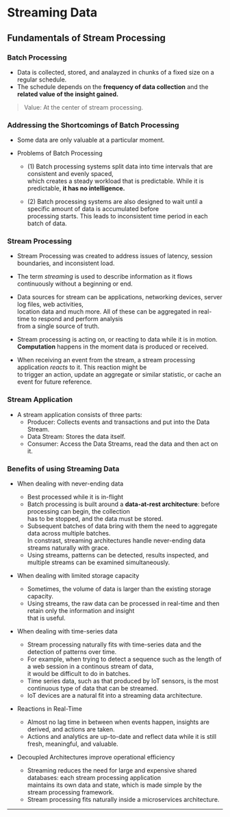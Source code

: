 # Streaming Data

## Fundamentals of Stream Processing

### Batch Processing

- Data is collected, stored, and analayzed in chunks of a fixed size on a regular schedule.
- The schedule depends on the **frequency of data collection** and the **related value of the insight gained.**

> Value: At the center of stream processing.

### Addressing the Shortcomings of Batch Processing

- Some data are only valuable at a particular moment.

- Problems of Batch Processing

  - (1) Batch processing systems split data into time intervals that are consistent and evenly spaced,  
    which creates a steady workload that is predictable. While it is predictable, **it has no intelligence.**

  - (2) Batch processing systems are also designed to wait until a specific amount of data is accumulated before  
    processing starts. This leads to inconsistent time period in each batch of data.

### Stream Processing

- Stream Processing was created to address issues of latency, session boundaries, and inconsistent load.

- The term _streaming_ is used to describe information as it flows continuously without a beginning or end.

- Data sources for stream can be applications, networking devices, server log files, web activities,  
  location data and much more. All of these can be aggregated in real-time to respond and perform analysis  
  from a single source of truth.

- Stream processing is acting on, or reacting to data while it is in motion.  
  **Computation** happens in the moment data is produced or received.

- When receiving an event from the stream, a stream processing application _reacts_ to it. This reaction might be  
  to trigger an action, update an aggregate or similar statistic, or cache an event for future reference.

### Stream Application

- A stream application consists of three parts:
  - Producer: Collects events and transactions and put into the Data Stream.
  - Data Stream: Stores the data itself.
  - Consumer: Access the Data Streams, read the data and then act on it.

### Benefits of using Streaming Data

- When dealing with never-ending data

  - Best processed while it is in-flight
  - Batch processing is built around a **data-at-rest architecture**: before processing can begin, the collection  
    has to be stopped, and the data must be stored.
  - Subsequent batches of data bring with them the need to aggregate data across multiple batches.  
    In constrast, streaming architectures handle never-ending data streams naturally with grace.
  - Using streams, patterns can be detected, results inspected, and multiple streams can be examined simultaneously.

- When dealing with limited storage capacity

  - Sometimes, the volume of data is larger than the existing storage capacity.
  - Using streams, the raw data can be processed in real-time and then retain only the information and insight  
    that is useful.

- When dealing with time-series data

  - Stream processing naturally fits with time-series data and the detection of patterns over time.
  - For example, when trying to detect a sequence such as the length of a web session in a continous stream of data,  
    it would be difficult to do in batches.
  - Time series data, such as that produced by IoT sensors, is the most continuous type of data that can be streamed.
  - IoT devices are a natural fit into a streaming data architecture.

- Reactions in Real-Time

  - Almost no lag time in between when events happen, insights are derived, and actions are taken.
  - Actions and analytics are up-to-date and reflect data while it is still fresh, meaningful, and valuable.

- Decoupled Architectures improve operational efficiency

  - Streaming reduces the need for large and expensive shared databases: each stream processing application  
    maintains its own data and state, which is made simple by the stream processing framework.
  - Stream processing fits naturally inside a microservices architecture.

---
